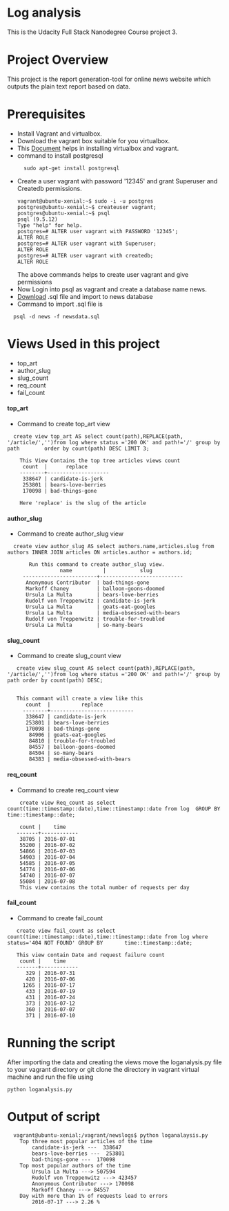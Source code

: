 # Log analysis
  This is the Udacity Full Stack Nanodegree Course project 3.
# Project Overview
  This project is the report generation-tool for online news website which outputs the plain text report based on data.
  
# Prerequisites
  - Install Vagrant and virtualbox.
  - Download the vagrant box suitable for you virtualbox.
  - This [Document](https://www.vagrantup.com/docs/virtualbox/) helps in installing virtualbox and vagrant.
  - command to install postgresql
    ```
      sudo apt-get install postgresql
    ```
  - Create a user vagrant with password '12345' and grant Superuser and Createdb permissions.
    ```
    vagrant@ubuntu-xenial:~$ sudo -i -u postgres
    postgres@ubuntu-xenial:~$ createuser vagrant;
    postgres@ubuntu-xenial:~$ psql
    psql (9.5.12)
    Type "help" for help.
    postgres=# ALTER user vagrant with PASSWORD '12345';
    ALTER ROLE
    postgres=# ALTER user vagrant with Superuser;
    ALTER ROLE
    postgres=# ALTER user vagrant with createdb;
    ALTER ROLE
    
    ```
    The above commands helps to create user vagrant and give permissions
  - Now Login into psql as vagrant and create a database name news.
  - [Download](https://d17h27t6h515a5.cloudfront.net/topher/2016/August/57b5f748_newsdata/newsdata.zip) .sql file and import to news      database
  - Command to import .sql file is
  ```
    psql -d news -f newsdata.sql
  ```

# Views Used in this project
  - top_art
  - author_slug
  - slug_count
  - req_count
  - fail_count
  
  #### top_art
  - Command to create top_art view
  ```
    create view top_art AS select count(path),REPLACE(path, '/article/','')from log where status ='200 OK' and path!='/' group by path        order by count(path) DESC LIMIT 3;

  ```
  ```
      This View Contains the top tree articles views count
       count  |      replace
      --------+--------------------
       338647 | candidate-is-jerk
       253801 | bears-love-berries
       170098 | bad-things-gone

      Here 'replace' is the slug of the article
  ```

  #### author_slug
   - Command to create author_slug view
   ```
     create view author_slug AS select authors.name,articles.slug from authors INNER JOIN articles ON articles.author = authors.id;

   ```

   ```
          Run this command to create author_slug view.
                    name          |           slug
        ------------------------+---------------------------
         Anonymous Contributor  | bad-things-gone
         Markoff Chaney         | balloon-goons-doomed
         Ursula La Multa        | bears-love-berries
         Rudolf von Treppenwitz | candidate-is-jerk
         Ursula La Multa        | goats-eat-googles
         Ursula La Multa        | media-obsessed-with-bears
         Rudolf von Treppenwitz | trouble-for-troubled
         Ursula La Multa        | so-many-bears
   ```
  #### slug_count
   - Command to create slug_count view
   ```
      create view slug_count AS select count(path),REPLACE(path, '/article/','')from log where status ='200 OK' and path!='/' group by         path order by count(path) DESC;

   ```
   ```

      This commant will create a view like this
         count  |          replace
        --------+---------------------------
         338647 | candidate-is-jerk
         253801 | bears-love-berries
         170098 | bad-things-gone
          84906 | goats-eat-googles
          84810 | trouble-for-troubled
          84557 | balloon-goons-doomed
          84504 | so-many-bears
          84383 | media-obsessed-with-bears

   ```
  #### req_count
   - Command to create req_count view
   ```
       create view Req_count as select count(time::timestamp::date),time::timestamp::date from log  GROUP BY time::timestamp::date;

   ```
   ```
       count |    time
      -------+------------
       38705 | 2016-07-01
       55200 | 2016-07-02
       54866 | 2016-07-03
       54903 | 2016-07-04
       54585 | 2016-07-05
       54774 | 2016-07-06
       54740 | 2016-07-07
       55084 | 2016-07-08
       This view contains the total number of requests per day 

   ```
  #### fail_count
   - Command to create fail_count
   ```
      create view fail_count as select count(time::timestamp::date),time::timestamp::date from log where status='404 NOT FOUND' GROUP BY       time::timestamp::date;

   ```
   ```
      This view contain Date and request failure count
       count |    time
      -------+------------
         329 | 2016-07-31
         420 | 2016-07-06
        1265 | 2016-07-17
         433 | 2016-07-19
         431 | 2016-07-24
         373 | 2016-07-12
         360 | 2016-07-07
         371 | 2016-07-10

   ```
  
# Running the script 
  After importing the data and creating the views move the loganalysis.py file to your vagrant directory or git clone the directory
  in vagrant virtual machine and run the file using
  ```
  python loganalysis.py
  ```
# Output of script
```
  vagrant@ubuntu-xenial:/vagrant/newslogs$ python loganalaysis.py
    Top three most popular articles of the time
        candidate-is-jerk ---  338647
        bears-love-berries ---  253801
        bad-things-gone ---  170098
    Top most popular authors of the time
        Ursula La Multa ---> 507594
        Rudolf von Treppenwitz ---> 423457
        Anonymous Contributor ---> 170098
        Markoff Chaney ---> 84557
    Day with more than 1% of requests lead to errors
        2016-07-17 ---> 2.26 %
```
